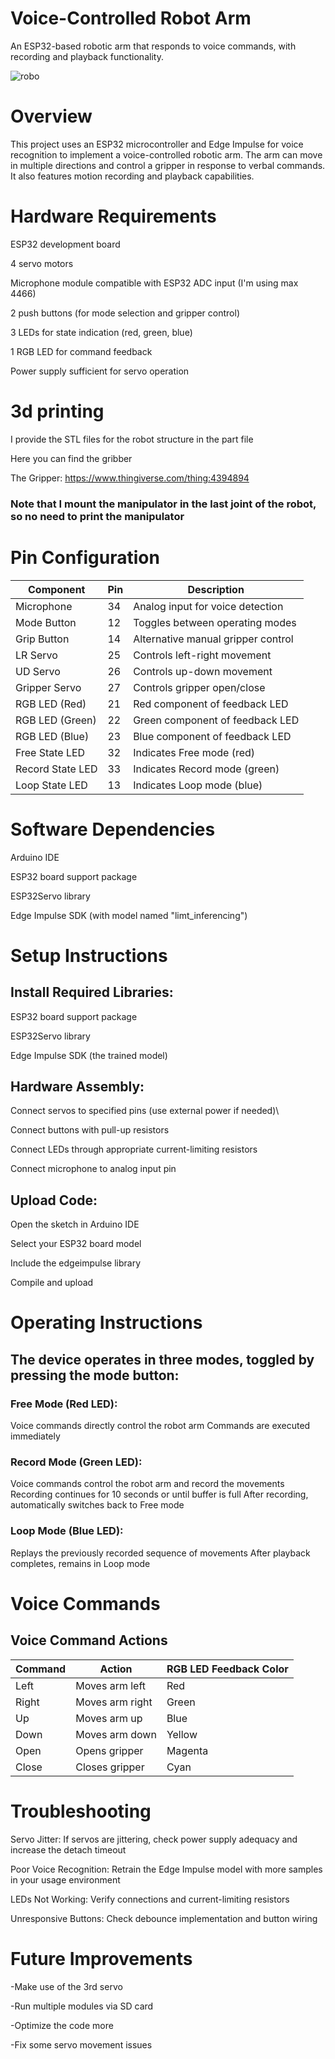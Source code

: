 # Voice-Controlled Robot Arm
An ESP32-based robotic arm that responds to voice commands, with recording and playback functionality.

![robo](https://github.com/user-attachments/assets/d9efa57f-e1a2-4aed-a99a-e7812cf25a36)

# Overview
This project uses an ESP32 microcontroller and Edge Impulse for voice recognition to implement a voice-controlled robotic arm. The arm can move in multiple directions and control a gripper in response to verbal commands. It also features motion recording and playback capabilities.

# Hardware Requirements

ESP32 development board

4 servo motors

Microphone module compatible with ESP32 ADC input (I'm using max 4466)

2 push buttons (for mode selection and gripper control)

3 LEDs for state indication (red, green, blue)

1 RGB LED for command feedback

Power supply sufficient for servo operation


# 3d printing

I provide the STL files for the robot structure  in the part file 

Here you can find the gribber 

The Gripper: https://www.thingiverse.com/thing:4394894

### Note that I mount the manipulator in the last joint of the robot, so no need to print the manipulator


# Pin Configuration

| Component         | Pin | Description                         |
|------------------|-----|-------------------------------------|
| Microphone       | 34  | Analog input for voice detection    |
| Mode Button      | 12  | Toggles between operating modes     |
| Grip Button      | 14  | Alternative manual gripper control  |
| LR Servo         | 25  | Controls left-right movement        |
| UD Servo         | 26  | Controls up-down movement           |
| Gripper Servo    | 27  | Controls gripper open/close         |
| RGB LED (Red)    | 21  | Red component of feedback LED       |
| RGB LED (Green)  | 22  | Green component of feedback LED     |
| RGB LED (Blue)   | 23  | Blue component of feedback LED      |
| Free State LED   | 32  | Indicates Free mode (red)           |
| Record State LED | 33  | Indicates Record mode (green)       |
| Loop State LED   | 13  | Indicates Loop mode (blue)          |

# Software Dependencies

Arduino IDE

ESP32 board support package

ESP32Servo library

Edge Impulse SDK (with model named "limt_inferencing")

# Setup Instructions

## Install Required Libraries:

ESP32 board support package

ESP32Servo library

Edge Impulse SDK (the trained model)

## Hardware Assembly:

Connect servos to specified pins (use external power if needed)\

Connect buttons with pull-up resistors

Connect LEDs through appropriate current-limiting resistors

Connect microphone to analog input pin


## Upload Code:

Open the sketch in Arduino IDE

Select your ESP32 board model

Include the edgeimpulse library 

Compile and upload



# Operating Instructions

## The device operates in three modes, toggled by pressing the mode button:

### Free Mode (Red LED):

Voice commands directly control the robot arm
Commands are executed immediately


### Record Mode (Green LED):

Voice commands control the robot arm and record the movements
Recording continues for 10 seconds or until buffer is full
After recording, automatically switches back to Free mode


### Loop Mode (Blue LED):

Replays the previously recorded sequence of movements
After playback completes, remains in Loop mode



# Voice Commands

## Voice Command Actions

| Command | Action              | RGB LED Feedback Color |
|---------|---------------------|-------------------------|
| Left    | Moves arm left      | Red                     |
| Right   | Moves arm right     | Green                   |
| Up      | Moves arm up        | Blue                    |
| Down    | Moves arm down      | Yellow                  |
| Open    | Opens gripper       | Magenta                 |
| Close   | Closes gripper      | Cyan                    |

# Troubleshooting

Servo Jitter: If servos are jittering, check power supply adequacy and increase the detach timeout

Poor Voice Recognition: Retrain the Edge Impulse model with more samples in your usage environment

LEDs Not Working: Verify connections and current-limiting resistors

Unresponsive Buttons: Check debounce implementation and button wiring

# Future Improvements

-Make use of the 3rd servo

-Run multiple modules via SD card 

-Optimize the code more 

-Fix some servo movement issues
